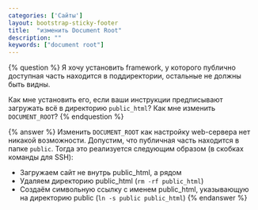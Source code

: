 ```yaml
---
categories: ['Сайты']
layout: bootstrap-sticky-footer
title:  "изменить Document Root"
description: ""
keywords: ["document root"]
---
```


{% question %}
Я хочу установить framework, у которого публично доступная часть находится в поддиректории, остальные не должны быть видны.

Как мне установить его, если ваши инструкции предписывают загружать всё в директорию `public_html`? Как мне изменить `DOCUMENT_ROOT`?
{% endquestion %}

{% answer %}
Изменить `DOCUMENT_ROOT` как настройку web-сервера нет никакой возможности.
Допустим, что публичная часть находится в папке `public`. Тогда это реализуется следующим образом (в скобках команды для SSH):

- Загружаем сайт не внутрь public_html, а рядом
- Удаляем директорию public_html (`rm -rf public_html`)
- Создаём символьную ссылку с именем public_html, указывающую на директорию public (`ln -s public public_html`)
{% endanswer %}
